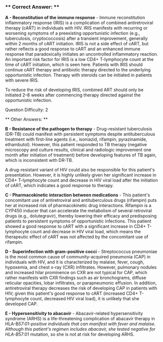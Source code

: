 ### ** Correct Answer: **

**A - Reconstitution of the immune response** - Immune reconstitution inflammatory response (IRIS) is a complication of combined antiretroviral therapy (cART) in individuals with HIV. IRIS manifests with recurring or worsening symptoms of a preexisting opportunistic infection (e.g., tuberculosis, cryptococcosis) after a transient improvement, generally within 2 months of cART initiation. IRIS is not a side effect of cART, but rather reflects a good response to cART and an enhanced immune response that paradoxically initiates an uncontrolled inflammatory reaction. An important risk factor for IRIS is a low CD4+ T-lymphocyte count at the time of cART initiation, which is seen here. Patients with IRIS should continue cART therapy and antibiotic therapy directed to the underlying opportunistic infection. Therapy with steroids can be initiated in patients with severe IRIS.

To reduce the risk of developing IRIS, combined ART should only be initiated 2–8 weeks after commencing therapy directed against the opportunistic infection.

Question Difficulty: 2

** Other Answers: **

**B - Resistance of the pathogen to therapy** - Drug-resistant tuberculosis (DR-TB) could manifest with persistent symptoms despite antituberculous treatment with first-line agents (i.e., isoniazid, rifampin, pyrazinamide, ethambutol). However, this patient responded to TB therapy (negative microscopy and culture results, clinical and radiologic improvement one month after initiation of treatment) before developing features of TB again, which is inconsistent with DR-TB.

A drug-resistant variant of HIV could also be responsible for this patient's presentation. However, it is highly unlikely given her significant increase in CD4+ T-lymphocyte count and decrease in HIV viral load after the initiation of cART, which indicates a good response to therapy.

**C - Pharmacokinetic interaction between medications** - This patient's concomitant use of antiretroviral and antituberculous drugs (rifampin) puts her at increased risk of pharmacokinetic drug interactions. Rifampin is a CYP450 inducer that can accelerate the metabolism of several retroviral drugs (e.g., dolutegravir), thereby lowering their efficacy and predisposing patients to persistent symptoms of opportunistic infections. This patient showed a good response to cART with a significant increase in CD4+ T-lymphocyte count and decrease in HIV viral load, which means the therapeutic effect of cART was not affected by the concomitant use of rifampin.

**D - Superinfection with gram-positive cocci** - Streptococcus pneumoniae is the most common cause of community-acquired pneumonia (CAP) in individuals with HIV, and it is characterized by malaise, fever, cough, hypoxemia, and chest x-ray (CXR) infiltrates. However, pulmonary nodules and increased hilar prominence on CXR are not typical for CAP, which rather manifests with CXR findings such as air bronchograms, diffuse reticular opacities, lobar infiltrates, or parapneumonic effusion. In addition, antiretroviral therapy decreases the risk of developing CAP in patients with HIV; given this patient's good response to cART (increased CD4+ T-lymphocyte count, decreased HIV viral load), it is unlikely that she developed CAP.

**E - Hypersensitivity to abacavir** - Abacavir-related hypersensitivity syndrome (ARHS) is a life-threatening complication of abacavir therapy in HLA-B*57:01-positive individuals that can manifest with fever and malaise. Although this patient's regimen includes abacavir, she tested negative for HLA-B*57:01 mutation, so she is not at risk for developing ARHS.

